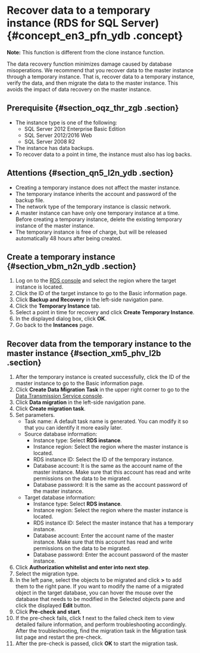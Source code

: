 # Recover data to a temporary instance \(RDS for SQL Server\) {#concept_en3_pfn_ydb .concept}

**Note:** This function is different from the clone instance function.

The data recovery function minimizes damage caused by database misoperations. We recommend that you recover data to the master instance through a temporary instance. That is, recover data to a temporary instance, verify the data, and then migrate the data to the master instance. This avoids the impact of data recovery on the master instance.

## Prerequisite {#section_oqz_thr_zgb .section}

-   The instance type is one of the following:
    -   SQL Server 2012 Enterprise Basic Edition
    -   SQL Server 2012/2016 Web
    -   SQL Server 2008 R2
-   The instance has data backups.
-   To recover data to a point in time, the instance must also has log backs.

## Attentions {#section_qn5_l2n_ydb .section}

-   Creating a temporary instance does not affect the master instance.
-   The temporary instance inherits the account and password of the backup file.
-   The network type of the temporary instance is classic network.
-   A master instance can have only one temporary instance at a time. Before creating a temporary instance, delete the existing temporary instance of the master instance.
-   The temporary instance is free of charge, but will be released automatically 48 hours after being created.

## Create a temporary instance {#section_vbm_n2n_ydb .section}

1.  Log on to the [RDS console](https://rds.console.aliyun.com/) and select the region where the target instance is located.
2.  Click the ID of the target instance to go to the Basic information page.
3.  Click **Backup and Recovery** in the left-side navigation pane.
4.  Click the **Temporary Instance** tab.
5.  Select a point in time for recovery and click **Create Temporary Instance**.
6.  In the displayed dialog box, click **OK**.
7.  Go back to the **Instances** page.

## Recover data from the temporary instance to the master instance {#section_xm5_phv_l2b .section}

1.  After the temporary instance is created successfully, click the ID of the master instance to go to the Basic information page.
2.  Click **Create Data Migration Task** in the upper right corner to go to the [Data Transmission Service console](http://dts.console.aliyun.com/).
3.  Click **Data migration** in the left-side navigation pane.
4.  Click **Create migration task**.
5.  Set parameters. 
    -   Task name: A default task name is generated. You can modify it so that you can identify it more easily later.
    -   Source database information:
        -   Instance type: Select **RDS instance**.
        -   Instance region: Select the region where the master instance is located.
        -   RDS instance ID: Select the ID of the temporary instance.
        -   Database account: It is the same as the account name of the master instance. Make sure that this account has read and write permissions on the data to be migrated.
        -   Database password: It is the same as the account password of the master instance.
    -   Target database information:
        -   Instance type: Select **RDS instance**.
        -   Instance region: Select the region where the master instance is located.
        -   RDS instance ID: Select the master instance that has a temporary instance.
        -   Database account: Enter the account name of the master instance. Make sure that this account has read and write permissions on the data to be migrated.
        -   Database password: Enter the account password of the master instance.
6.  Click **Authorization whitelist and enter into next step**.
7.  Select the migration type.
8.  In the left pane, select the objects to be migrated and click **\>** to add them to the right pane. If you want to modify the name of a migrated object in the target database, you can hover the mouse over the database that needs to be modified in the Selected objects pane and click the displayed **Edit** button.
9.  Click **Pre-check and start**.
10. If the pre-check fails, click **!** next to the failed check item to view detailed failure information, and perform troubleshooting accordingly. After the troubleshooting, find the migration task in the Migration task list page and restart the pre-check.
11. After the pre-check is passed, click **OK** to start the migration task.

